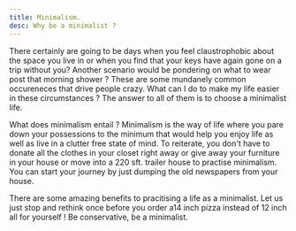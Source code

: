 ```yaml
---
title: Minimalism.
desc: Why be a minimalist ?
---
```

There certainly are going to be days when you feel claustrophobic about the 
space you live in or when you find that your keys have again gone on a trip
without you? Another scenario would be pondering on what to wear post that
morning shower ? These are some mundanely common occureneces that drive people
crazy. What can I do to make my life easier in these circumstances ? The answer
to all of them is to choose a minimalist life.

What does minimalism entail ? Minimalism is the way of life where you pare down
your possessions to the minimum that would help you enjoy life as well as live
in a clutter free state of mind. To reiterate, you don't have to donate all the
clothes in your closet right away or give away your furniture in your house or
move into a 220 sft. trailer house to practise minimalism. You can start your
journey by just dumping the old newspapers from your house.

There are some amazing benefits to pracitising a life as a minimalist. Let us
just stop and rethink once before you order a14 inch pizza instead of 12 inch
all for yourself ! Be conservative, be a minimalist.
